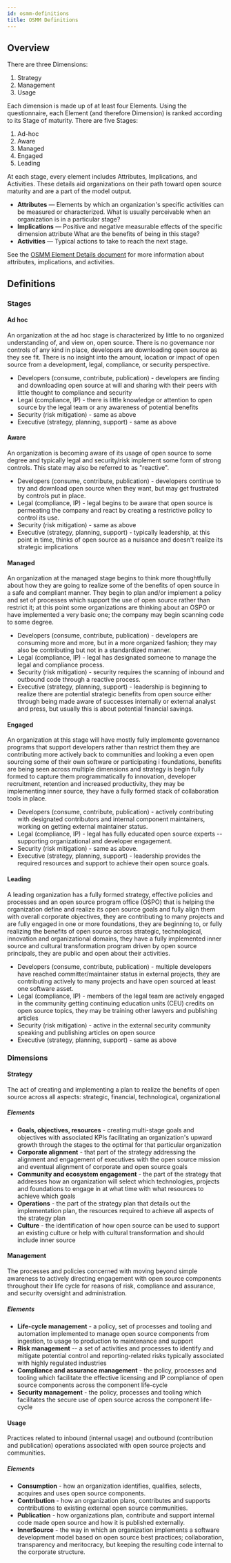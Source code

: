 ```yaml
---
id: osmm-definitions
title: OSMM Definitions
---
```

<!--
SPDX-FileCopyrightText: 2021 Wipro, Ltd.

SPDX-License-Identifier: CC-BY-SA-4.0
 -->
## Overview

There are three Dimensions:

1. Strategy
1. Management
1. Usage

Each dimension is made up of at least four Elements. Using the questionnaire, each Element (and therefore Dimension) is ranked according to its Stage of maturity. There are five Stages:

1. Ad-hoc
1. Aware
1. Managed
1. Engaged
1. Leading

At each stage, every element includes Attributes, Implications, and Activities. These details aid organizations on their path toward open source maturity and are a part of the model output.

-   **Attributes** — Elements by which an organization's specific activities can be measured or characterized. What is usually perceivable when an organization is in a particular stage?
-   **Implications** — Positive and negative measurable effects of the specific dimension attribute What are the benefits of being in this stage?
-   **Activities** — Typical actions to take to reach the next stage.

See the [OSMM Element Details document](./element-details.md) for more information about attributes, implications, and activities.

## Definitions

### Stages 

#### Ad hoc 

An organization at the ad hoc stage is characterized by little to no organized understanding of, and view on, open source. There is no governance nor controls of any kind in place, developers are downloading open source as they see fit. There is no insight into the amount, location or impact of open source from a development, legal, compliance, or security perspective.

-   Developers (consume, contribute, publication) - developers are finding and downloading open source at will and sharing with their peers with little thought to compliance and security
-   Legal (compliance, IP) - there is little knowledge or attention to open source by the legal team or any awareness of potential benefits
-   Security (risk mitigation) - same as above
-   Executive (strategy, planning, support) - same as above

#### Aware 

An organization is becoming aware of its usage of open source to some degree and typically legal and security/risk implement some form of strong controls. This state may also be referred to as "reactive".

-   Developers (consume, contribute, publication) - developers continue to try and download open source when they want, but may get frustrated by controls put in place.
-   Legal (compliance, IP) - legal begins to be aware that open source is permeating the company and react by creating a restrictive policy to control its use.
-   Security (risk mitigation) - same as above
-   Executive (strategy, planning, support) - typically leadership, at this point in time, thinks of open source as a nuisance and doesn't realize its strategic implications

#### Managed

An organization at the managed stage begins to think more thoughtfully about how they are going to realize some of the benefits of open source in a safe and compliant manner. They begin to plan and/or implement a policy and set of processes which support the use of open source rather than restrict it; at this point some organizations are thinking about an OSPO or have implemented a very basic one; the company may begin scanning code to some degree.

-   Developers (consume, contribute, publication) - developers are consuming more and more, but in a more organized fashion; they may also be contributing but not in a standardized manner.
-   Legal (compliance, IP) - legal has designated someone to manage the legal and compliance process.
-   Security (risk mitigation) - security requires the scanning of inbound and outbound code through a reactive process.
-   Executive (strategy, planning, support) - leadership is beginning to realize there are potential strategic benefits from open source either through being made aware of successes internally or external analyst and press, but usually this is about potential financial savings.

#### Engaged

An organization at this stage will have mostly fully implemente governance programs that support developers rather than restrict them they are contributing more actively back to communities and looking a even open sourcing some of their own software or participating i foundations, benefits are being seen across multiple dimensions and  strategy is begin fully formed to capture them programmatically fo innovation, developer recruitment, retention and increased productivity, they may be implementing inner source, they have a fully formed stack of collaboration tools in place.

-   Developers (consume, contribute, publication) - actively contributing with designated contributors and internal component maintainers, working on getting external maintainer status.
-   Legal (compliance, IP) - legal has fully educated open source experts --supporting organizational and developer engagement.
-   Security (risk mitigation) - same as above.
-   Executive (strategy, planning, support) - leadership provides the required resources and support to achieve their open source goals.

#### Leading 

A leading organization has a fully formed strategy, effective policies and processes and an open source program office (OSPO) that is helping the organization define and realize its open source goals and fully align them with overall corporate objectives, they are contributing to many projects and are fully engaged in one or more foundations, they are beginning to, or fully realizing the benefits of open source across strategic, technological, innovation and organizational domains, they have a fully implemented inner source and cultural transformation program driven by open source principals, they are public and open about their activities.

-   Developers (consume, contribute, publication) - multiple developers have reached committer/maintainer status in external projects, they are contributing actively to many projects and have open sourced at least one software asset.
-   Legal (compliance, IP) - members of the legal team are actively engaged in the community getting continuing education units (CEU) credits on open source topics, they may be training other lawyers and publishing articles
-   Security (risk mitigation) - active in the external security community speaking and publishing articles on open source
-   Executive (strategy, planning, support) - same as above

### Dimensions

#### Strategy

The act of creating and implementing a plan to realize the benefits of open source across all aspects: strategic, financial, technological, organizational

##### Elements

-   **Goals, objectives, resources** - creating multi-stage goals and objectives with associated KPIs facilitating an organization's upward growth through the stages to the optimal for that particular organization
-   **Corporate alignment** - that part of the strategy addressing the alignment and engagement of executives with the open source mission and eventual alignment of corporate and open source goals
-   **Community and ecosystem engagement** - the part of the strategy that addresses how an organization will select which technologies, projects and foundations to engage in at what time with what resources to achieve which goals
-   **Operations** - the part of the strategy plan that details out the implementation plan, the resources required to achieve all aspects of the strategy plan
-   **Culture** - the identification of how open source can be used to support an existing culture or help with cultural transformation and should include inner source

#### Management

The processes and policies concerned with moving beyond simple awareness to actively directing engagement with open source components throughout their life cycle for reasons of risk, compliance and assurance, and security oversight and administration.

##### Elements

-   **Life-cycle management** - a policy, set of processes and tooling and automation implemented to manage open source components from ingestion, to usage to production to maintenance and support
-   **Risk management** -- a set of activities and processes to identify and mitigate potential control and reporting-related risks typically associated with highly regulated industries
-   **Compliance and assurance management** - the policy, processes and tooling which facilitate the effective licensing and IP compliance of open source components across the component life-cycle
-   **Security management** - the policy, processes and tooling which facilitates the secure use of open source across the component life-cycle

#### Usage

Practices related to inbound (internal usage) and outbound (contribution and publication) operations associated with open source projects and communities.

##### Elements

-   **Consumption** - how an organization identifies, qualifies, selects, acquires and uses open source components.
-   **Contribution** - how an organization plans, contributes and supports contributions to existing external open source communities.
-   **Publication** - how organizations plan, contribute and support internal code made open source and how it is published externally.
-   **InnerSource** - the way in which an organization implements a software development model based on open source best practices; collaboration, transparency and meritocracy, but keeping the resulting code internal to the corporate structure.
